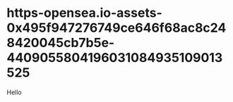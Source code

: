 # https-opensea.io-assets-0x495f947276749ce646f68ac8c248420045cb7b5e-4409055804196031084935109013525
Hello
